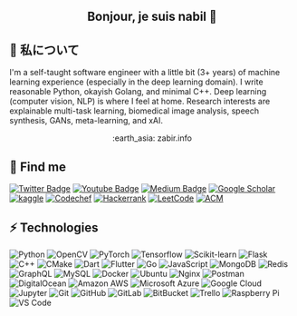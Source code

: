 
<h2 align="center">Bonjour, je suis nabil 👋</h2>

<!---
<div align="center">
<img hight="300" width="700" alt="GIF" align="center" src="https://github.com/zabir-nabil/zabir-nabil/blob/master/assets/moss.gif">
</div>
-->

## :panda_face: 私について

I'm a self-taught software engineer with a little bit (3+ years) of machine learning experience (especially in the deep learning domain). I write reasonable Python, okayish Golang, and minimal C++. Deep learning (computer vision, NLP) is where I feel at home. Research interests are explainable multi-task learning, biomedical image analysis, speech synthesis, GANs, meta-learning, and xAI.

<div align="center">
 <a style="text-decoration: none" href="https://zabir.info/">:earth_asia: zabir.info</a> 
</div>

## :mag_right: Find me



[![Twitter Badge](https://img.shields.io/badge/Twitter-1DA1F2?style=for-the-badge&logo=twitter&logoColor=white)](https://twitter.com/PseudoEmpirical)
[![Youtube Badge](https://img.shields.io/static/v1?style=flat-square&message=YouTube&color=FF0000&logo=YouTube&logoColor=FFFFFF&link=https://www.youtube.com/c/Furcifer&label=Furcifer)](https://www.youtube.com/c/Furcifer)
[![Medium Badge](https://img.shields.io/static/v1?style=flat-square&message=Medium&color=000000&logo=Medium&logoColor=FFFFFF&link=https://medium.com/@furcifer/&label=@furcifer)](https://medium.com/@furcifer)
[![Google Scholar](https://img.shields.io/static/v1?style=flat-square&message=Google+Scholar&color=4285F4&logo=Google+Scholar&logoColor=FFFFFF&link=https://scholar.google.se/citations?pli=1&user=Fd1-G4YAAAAJ&label=zabir)](https://scholar.google.se/citations?pli=1&user=Fd1-G4YAAAAJ)
[![kaggle](https://img.shields.io/static/v1?style=flat-square&message=Kaggle&color=4285F4&logo=Google+Scholar&logoColor=FFFFFF&link=https://www.kaggle.com/furcifer&label=furcifer)](https://www.kaggle.com/furcifer)
[![Codechef](https://img.shields.io/static/v1?style=flat-square&message=CodeChef&color=5B4638&logo=CodeChef&logoColor=FFFFFF&link=https://www.codechef.com/users/nabil1997&label=nabil1997)](https://www.codechef.com/users/nabil1997)
[![Hackerrank](https://img.shields.io/static/v1?style=flat-square&message=HackerRank&color=222222&logo=HackerRank&logoColor=00EA64&label=Furcifer&link=https://www.hackerrank.com/Furcifer?hr_r=1)](https://www.hackerrank.com/Furcifer?hr_r=1)
[![LeetCode](https://img.shields.io/static/v1?style=flat-square&message=LeetCode&color=222222&logo=LeetCode&logoColor=FFA116&label=zabiralnabil&link=https://leetcode.com/zabiralnabil/)](https://leetcode.com/zabiralnabil/)
[![ACM](https://img.shields.io/static/v1?style=flat-square&message=ACM&color=0085CA&logo=ACM&logoColor=FFFFFF&label=zabir&link=https://icpc.global/ICPCID/BIKBO2UHPKON)](https://icpc.global/ICPCID/BIKBO2UHPKON)


<div align="center">

</div>

## ⚡ Technologies


![Python](https://img.shields.io/badge/-Python-black?style=flat-square&logo=Python)
![OpenCV](https://img.shields.io/badge/opencv-%23white.svg?style=flat-square&logo=opencv&logoColor=white)
![PyTorch](https://img.shields.io/badge/PyTorch-%23EE4C2C.svg?style=flat-square&logo=PyTorch&logoColor=white)
![Tensorflow](https://img.shields.io/badge/TensorFlow-%23FF6F00.svg?style=flat-square&logo=TensorFlow&logoColor=white)
![Scikit-learn](https://img.shields.io/badge/scikit_learn-F7931E?style=flat-square&logo=scikit-learn&logoColor=white)
![Flask](https://img.shields.io/badge/flask-%23000.svg?style=flat-square&logo=flask&logoColor=white)
![C++](https://img.shields.io/badge/-C++-00599C?style=flat-square&logo=c)
![CMake](https://img.shields.io/badge/CMake-%23008FBA.svg?style=flat-square&logo=cmake&logoColor=white)
![Dart](https://img.shields.io/badge/dart-%230175C2.svg?style=flat-square&logo=dart&logoColor=white)
![Flutter](https://img.shields.io/badge/Flutter-%2302569B.svg?style=flat-square&logo=Flutter&logoColor=white)
![Go](https://img.shields.io/badge/go-%2300ADD8.svg?style=flat-square&logo=go&logoColor=white)
![JavaScript](https://img.shields.io/badge/-JavaScript-black?style=flat-square&logo=javascript)
![MongoDB](https://img.shields.io/badge/-MongoDB-black?style=flat-square&logo=mongodb)
![Redis](https://img.shields.io/badge/-Redis-black?style=flat-square&logo=Redis)
![GraphQL](https://img.shields.io/badge/-GraphQL-E10098?style=flat-square&logo=graphql)
![MySQL](https://img.shields.io/badge/-MySQL-black?style=flat-square&logo=mysql)
![Docker](https://img.shields.io/badge/-Docker-black?style=flat-square&logo=docker)
![Ubuntu](https://img.shields.io/badge/Ubuntu-E95420?style=flat-square&logo=ubuntu&logoColor=white)
![Nginx](https://img.shields.io/badge/nginx-%23009639.svg?style=flat-square&logo=nginx&logoColor=white)
![Postman](https://img.shields.io/badge/Postman-FF6C37?style=flat-square&logo=postman&logoColor=red)
![DigitalOcean](https://img.shields.io/badge/-Digital%20Ocean-darkblue?style=flat-square&logo=digitalocean)
![Amazon AWS](https://img.shields.io/badge/Amazon%20AWS-232F3E?style=flat-square&logo=amazon-aws)
![Microsoft Azure](https://img.shields.io/badge/Microsoft%20Azure-232F7E?style=flat-square&logo=microsoft-azure)
![Google Cloud](https://img.shields.io/badge/Google%20Cloud-black?style=flat-square&logo=google-cloud)
![Jupyter](https://img.shields.io/badge/Jupyter-%23F37626.svg?style=flat-square&logo=Jupyter&logoColor=white)
![Git](https://img.shields.io/badge/-Git-black?style=flat-square&logo=git)
![GitHub](https://img.shields.io/badge/-GitHub-181717?style=flat-square&logo=github)
![GitLab](https://img.shields.io/badge/-GitLab-FCA121?style=flat-square&logo=gitlab)
![BitBucket](https://img.shields.io/badge/-BitBucket-darkblue?style=flat-square&logo=bitbucket)
![Trello](https://img.shields.io/badge/Trello-%23026AA7.svg?style=flat-square&logo=Trello&logoColor=white)
![Raspberry Pi](https://img.shields.io/badge/-Raspberry%20Pi-C51A4A?style=flat-square&logo=Raspberry-Pi)
![VS Code](https://img.shields.io/badge/VisualStudioCode-0078d7.svg?style=flat-square&logo=visual-studio-code&logoColor=white)

<!---
## :chart_with_upwards_trend: Stats

<div align="center">
<img src="https://github-readme-stats.vercel.app/api?username=zabir-nabil&show_icons=true&theme=radical&include_all_commits=true"><a href="https://stackoverflow.com/users/4622046/zabir-al-nazi?tab=profile"><img src="https://github-readme-stackoverflow.vercel.app/?userID=4622046&theme=dark" height="250"></a>

</div>
-->
<br>
